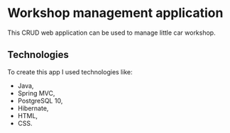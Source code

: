 # Workshop management application

This CRUD web application can be used to manage little car workshop. 

## Technologies

To create this app I used technologies like:

- Java,
- Spring MVC,
- PostgreSQL 10,
- Hibernate,
- HTML,
- CSS.

